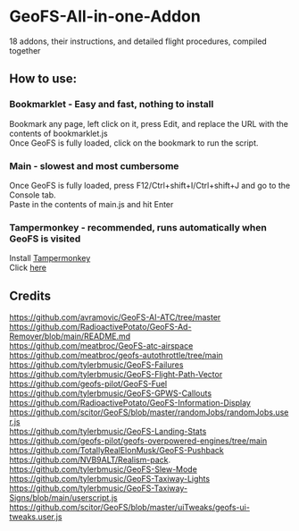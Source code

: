 # GeoFS-All-in-one-Addon
18 addons, their instructions, and detailed flight procedures, compiled together <br/>
## How to use: <br/>
### Bookmarklet - Easy and fast, nothing to install
Bookmark any page, left click on it, press Edit, and replace the URL with the contents of bookmarklet.js <br/>
Once GeoFS is fully loaded, click on the bookmark to run the script.
### Main - slowest and most cumbersome
Once GeoFS is fully loaded, press F12/Ctrl+shift+I/Ctrl+shift+J and go to the Console tab. <br/>
Paste in the contents of main.js and hit Enter
### Tampermonkey - recommended, runs automatically when GeoFS is visited
Install [Tampermonkey](https://www.tampermonkey.net/) <br/>
Click [here](https://github.com/geofs-pilot/GeoFS-All-in-one-Addon/blob/main/main.js)
## Credits
https://github.com/avramovic/GeoFS-AI-ATC/tree/master <br/>
https://github.com/RadioactivePotato/GeoFS-Ad-Remover/blob/main/README.md <br/>
https://github.com/meatbroc/GeoFS-atc-airspace <br/>
https://github.com/meatbroc/geofs-autothrottle/tree/main <br/>
https://github.com/tylerbmusic/GeoFS-Failures <br/>
https://github.com/tylerbmusic/GeoFS-Flight-Path-Vector <br/>
https://github.com/geofs-pilot/GeoFS-Fuel <br/>
https://github.com/tylerbmusic/GeoFS-GPWS-Callouts <br/>
https://github.com/RadioactivePotato/GeoFS-Information-Display <br/>
https://github.com/scitor/GeoFS/blob/master/randomJobs/randomJobs.user.js <br/>
https://github.com/tylerbmusic/GeoFS-Landing-Stats <br/>
https://github.com/geofs-pilot/geofs-overpowered-engines/tree/main <br/>
https://github.com/TotallyRealElonMusk/GeoFS-Pushback <br/>
https://github.com/NVB9ALT/Realism-pack. <br/>
https://github.com/tylerbmusic/GeoFS-Slew-Mode <br/>
https://github.com/tylerbmusic/GeoFS-Taxiway-Lights <br/>
https://github.com/tylerbmusic/GeoFS-Taxiway-Signs/blob/main/userscript.js <br/>
https://github.com/scitor/GeoFS/blob/master/uiTweaks/geofs-ui-tweaks.user.js

